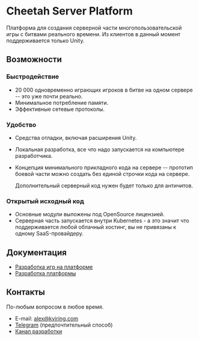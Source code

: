 # Cheetah Server Platform

Платформа для создания серверной части многопользовательской игры с битвами реального времени. Из клиентов в данный
момент поддерживается только Unity.

## Возможности

### Быстродействие

- 20 000 одновременно играющих игроков в битве на одном сервере -- это уже почти реально.
- Минимальное потребление памяти.
- Эффективные сетевые протоколы.

### Удобство

- Средства отладки, включая расширения Unity.
- Локальная разработка, все что надо запускается на компьютере разработчика.
- Концепция минимального прикладного кода на сервере -- прототип боевой части
  можно создать без единой строчки кода на сервере.
  
  Дополнительный серверный код нужен будет только для античитов.

### Открытый исходный код

- Основные модули выложены под OpenSource лицензией.
- Серверная часть запускается внутри Kubernetes - а это значит что
поддерживается любой облачный хостинг, вы не привязаны к одному SaaS-провайдеру.

## Документация

- [Разработка игр на платформе](https://docs.cheetah.games)
- [Разработка платформы](docs/develop/README.md)

## Контакты

По-любым вопросом в любое время.

- E-mail: alex@kviring.com
- [Telegram](https://t.me/alexkviring) (предпочтительный способ)
- [Канал разработки](https://t.me/cheetah_game_serv)
